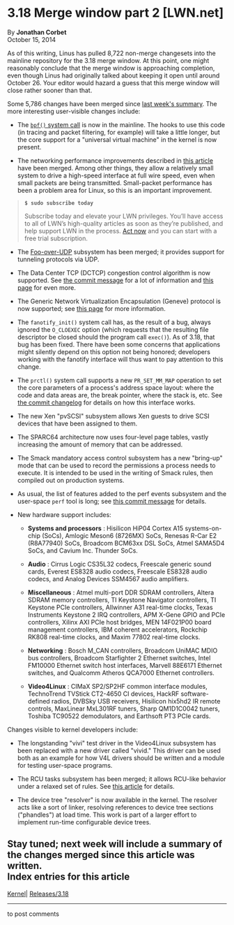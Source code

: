 # 3.18 Merge window part 2 [LWN.net]

By **Jonathan Corbet**  
October 15, 2014 

As of this writing, Linus has pulled 8,722 non-merge changesets into the mainline repository for the 3.18 merge window. At this point, one might reasonably conclude that the merge window is approaching completion, even though Linus had originally talked about keeping it open until around October 26. Your editor would hazard a guess that this merge window will close rather sooner than that. 

Some 5,786 changes have been merged since [last week's summary](/Articles/615327/). The more interesting user-visible changes include: 

  * The [`bpf()` system call](/Articles/612878/) is now in the mainline. The hooks to use this code (in tracing and packet filtering, for example) will take a little longer, but the core support for a "universal virtual machine" in the kernel is now present. 

  * The networking performance improvements described in [this article](/Articles/615238/) have been merged. Among other things, they allow a relatively small system to drive a high-speed interface at full wire speed, even when small packets are being transmitted. Small-packet performance has been a problem area for Linux, so this is an important improvement. 

> **`$ sudo subscribe today`**
> 
> Subscribe today and elevate your LWN privileges. You’ll have access to all of LWN’s high-quality articles as soon as they’re published, and help support LWN in the process. [Act now](https://lwn.net/Promo/nst-sudo/claim) and you can start with a free trial subscription. 

  * The [Foo-over-UDP](/Articles/614348/) subsystem has been merged; it provides support for tunneling protocols via UDP. 

  * The Data Center TCP (DCTCP) congestion control algorithm is now supported. See [the commit message](http://git.kernel.org/linus/e3118e8359bb7c59555aca60c725106e6d78c5ce) for a lot of information and [this page](http://simula.stanford.edu/~alizade/Site/DCTCP.html) for even more. 

  * The Generic Network Virtualization Encapsulation (Geneve) protocol is now supported; see [this page](http://tools.ietf.org/html/draft-gross-geneve-01) for more information. 

  * The `fanotify_init()` system call has, as the result of a bug, always ignored the `O_CLOEXEC` option (which requests that the resulting file descriptor be closed should the program call `exec()`). As of 3.18, that bug has been fixed. There have been some concerns that applications might silently depend on this option not being honored; developers working with the fanotify interface will thus want to pay attention to this change. 

  * The `prctl()` system call supports a new `PR_SET_MM_MAP` operation to set the core parameters of a process's address space layout: where the code and data areas are, the break pointer, where the stack is, etc. See [the commit changelog](http://git.kernel.org/linus/f606b77f1a9e362451aca8f81d8f36a3a112139e) for details on how this interface works. 

  * The new Xen "pvSCSI" subsystem allows Xen guests to drive SCSI devices that have been assigned to them. 

  * The SPARC64 architecture now uses four-level page tables, vastly increasing the amount of memory that can be addressed. 

  * The Smack mandatory access control subsystem has a new "bring-up" mode that can be used to record the permissions a process needs to execute. It is intended to be used in the writing of Smack rules, then compiled out on production systems. 

  * As usual, the list of features added to the perf events subsystem and the user-space `perf` tool is long; see [this commit message](http://git.kernel.org/linus/9d9420f1209a1facea7110d549ac695f5aeeb503) for details. 

  * New hardware support includes: 

    * **Systems and processors** : Hisilicon HiP04 Cortex A15 systems-on-chip (SoCs), Amlogic Meson6 (8726MX) SoCs, Renesas R-Car E2 (R8A77940) SoCs, Broadcom BCM63xx DSL SoCs, Atmel SAMA5D4 SoCs, and Cavium Inc. Thunder SoCs. 

    * **Audio** : Cirrus Logic CS35L32 codecs, Freescale generic sound cards, Everest ES8328 audio codecs, Freescale ES8328 audio codecs, and Analog Devices SSM4567 audio amplifiers. 

    * **Miscellaneous** : Atmel multi-port DDR SDRAM controllers, Altera SDRAM memory controllers, TI Keystone Navigator controllers, TI Keystone PCIe controllers, Allwinner A31 real-time clocks, Texas Instruments Keystone 2 IRQ controllers, APM X-Gene GPIO and PCIe controllers, Xilinx AXI PCIe host bridges, MEN 14F021P00 board management controllers, IBM coherent accelerators, Rockchip RK808 real-time clocks, and Maxim 77802 real-time clocks. 

    * **Networking** : Bosch M_CAN controllers, Broadcom UniMAC MDIO bus controllers, Broadcom Starfighter 2 Ethernet switches, Intel FM10000 Ethernet switch host interfaces, Marvell 88E6171 Ethernet switches, and Qualcomm Atheros QCA7000 Ethernet controllers. 

    * **Video4Linux** : CIMaX SP2/SP2HF common interface modules, TechnoTrend TVStick CT2-4650 CI devices, HackRF software-defined radios, DVBSky USB receivers, Hisilicon hix5hd2 IR remote controls, MaxLinear MxL301RF tuners, Sharp QM1D1C0042 tuners, Toshiba TC90522 demodulators, and Earthsoft PT3 PCIe cards. 




Changes visible to kernel developers include: 

  * The longstanding "vivi" test driver in the Video4Linux subsystem has been replaced with a new driver called "vivid." This driver can be used both as an example for how V4L drivers should be written and a module for testing user-space programs. 

  * The RCU tasks subsystem has been merged; it allows RCU-like behavior under a relaxed set of rules. See [this article](/Articles/607117/) for details. 

  * The device tree "resolver" is now available in the kernel. The resolver acts like a sort of linker, resolving references to device tree sections ("phandles") at load time. This work is part of a larger effort to implement run-time configurable device trees. 




Stay tuned; next week will include a summary of the changes merged since this article was written.  
Index entries for this article  
---  
[Kernel](/Kernel/Index)| [Releases/3.18](/Kernel/Index#Releases-3.18)  
  


* * *

to post comments 
